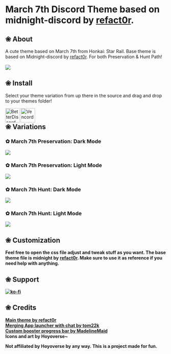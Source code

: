 # March 7th Discord Theme based on midnight-discord by [refact0r](https://github.com/refact0r).

## ❀ About
A cute theme based on March 7th from Honkai: Star Rail. Base theme is based on Midnight-discord by [refact0r](https://github.com/refact0r). For both Preservation & Hunt Path!
<br /> <br />
<img align="center" src="https://media.discordapp.net/attachments/1285979526978867224/1287454819400814644/eQuBUmk.png?ex=66f19b3c&is=66f049bc&hm=176ced692dd627ca8f85b99766e0201bf54408150eb349a6cb952cb8620b5bc0&=&format=webp&quality=lossless&width=640&height=360">

## ❀ Install

Select your theme variation from up there in the source and drag and drop to your themes folder! <br />

<img align="left" src="https://i.imgur.com/LPH05EO.png" alt="BetterDiscord" width="45" height="45"> <img align="left" src="https://i.imgur.com/fXYKU5q.png" alt="Vencord" width="45" height="45"> <b><p align="left"> <br />


## ❀ Variations

### ✿ March 7th Preservation: Dark Mode
<img align="center" src="https://media.discordapp.net/attachments/1285979526978867224/1287454491846901920/l1VkpXq.png?ex=66f19aee&is=66f0496e&hm=8bc2523f90d7c8e756e3acf4fdbf397cdd1b15a3241c7a327d1a4c264c3481b5&=&format=webp&quality=lossless&width=640&height=360">

### ✿ March 7th Preservation: Light Mode
<img align="center" src="https://media.discordapp.net/attachments/1285979526978867224/1287454491548975135/3Ux5kRe.png?ex=66f19aee&is=66f0496e&hm=44ff18502e3e5dd386ad425b4797fa68931e147bf38e479128f30f5b7155b4d0&=&format=webp&quality=lossless&width=640&height=360">

### ✿ March 7th Hunt: Dark Mode
<img align="center" src="https://media.discordapp.net/attachments/1285979526978867224/1287454492320727113/ZK2wSKk.png?ex=66f19aee&is=66f0496e&hm=06350a06bef7f6db422069a48b57eb8c6dad4c6c8e2dcf3e762b489257b2c2ce&=&format=webp&quality=lossless&width=640&height=360">

### ✿ March 7th Hunt: Light Mode
<img align="center" src="https://media.discordapp.net/attachments/1285979526978867224/1287454491167428739/to5Pb4m.png?ex=66f19aee&is=66f0496e&hm=e5932103d3e57c99952cf91932b6ae5e0a74cc93f98407f85aa692337c5eb066&=&format=webp&quality=lossless&width=640&height=360">

## ❀ Customization
Feel free to open the css file adjust and tweak stuff as you want. The base theme file is midnight by [refact0r](https://github.com/refact0r). Make sure to use it as reference if you need help with anything.

## ❀ Support 
[![ko-fi](https://ko-fi.com/img/githubbutton_sm.svg)](https://ko-fi.com/O5O0120J9T)

## ❀ Credits

[Main theme by refact0r](https://github.com/refact0r) <br />
[Merging App launcher with chat by tom22k](https://raw.githubusercontent.com/tom22k/discord-css/main/Themes/Snippets/MergeAppLauncher.css) <br />
[Custom booster progress bar by MadelineMaid](https://github.com/MadelineMaid) <br />
Icons and art by Hoyoverse~ <br />

Not affiliated by Hoyoverse by any way. This is a project made for fun.
